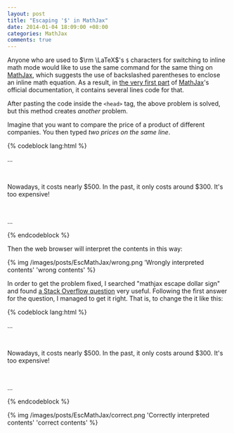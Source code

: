 ```yaml
---
layout: post
title: "Escaping '$' in MathJax"
date: 2014-01-04 18:09:00 +08:00
categories: MathJax
comments: true
---
```


Anyone who are used to $\rm \LaTeX$'s `$` character`$` for switching
to inline math mode would like to use the same command for the same
thing on [MathJax], which suggests the use of backslashed parentheses
to enclose an inline math equation.  As a result, in
[the very first part][doc] of [MathJax]'s official documentation, it
contains several lines code for that.

After pasting the code inside the `<head>` tag, the above problem is
solved, but this method creates *another* problem.

Imagine that you want to compare the price of a product of different
companies.  You then typed *two prices on the same line*.

{% codeblock lang:html %}
<p>...</p>
<br />
<p>Nowadays, it costs nearly $500.  In the past, it only costs around
$300.  It's too expensive!</p>
<br />
<p>...</p>
{% endcodeblock %}

Then the web browser will interpret the contents in this way:

{% img /images/posts/EscMathJax/wrong.png 'Wrongly interpreted contents' 'wrong contents' %}

In order to get the problem fixed, I searched "mathjax escape dollar
sign" and found [a Stack Overflow question][so8773586] very useful.
Following the first answer for the question, I managed to get it
right.  That is, to change the it like this:

{% codeblock lang:html %}
<p>...</p>
<br />
<p>Nowadays, it costs nearly <span class="tex2jax_ignore">$</span>500.
In the past, it only costs around
<span class="tex2jax_ignore">$</span>300.  It's too expensive!</p>
<br />
<p>...</p>
{% endcodeblock %}

{% img /images/posts/EscMathJax/correct.png 'Correctly interpreted contents' 'correct contents' %}

[MathJax]: http://www.mathjax.org
[doc]: http://docs.mathjax.org/en/latest/start.html#tex-and-latex-input
[so8773586]: http://stackoverflow.com/q/8773586/ "mediawiki mathjax need to use escape $x$"
